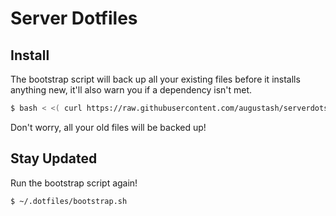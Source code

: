 # Server Dotfiles

## Install

The bootstrap script will back up all your existing files before it installs anything
new, it'll also warn you if a dependency isn't met.

```bash
$ bash < <( curl https://raw.githubusercontent.com/augustash/serverdots/master/bootstrap.sh )
```

Don't worry, all your old files will be backed up!

## Stay Updated

Run the bootstrap script again!

```bash
$ ~/.dotfiles/bootstrap.sh
```

